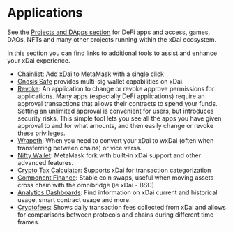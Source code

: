 # Applications

See the [Projects and DApps section](../../about-xdai/project-spotlights/) for DeFi apps and access, games, DAOs, NFTs and many other projects running within the xDai ecosystem. 

In this section you can find links to additional tools to assist and enhance your xDai experience. 

* [Chainlist](https://chainlist.org/):  Add xDai to MetaMask with a single click
* [Gnosis Safe](../../about-xdai/project-spotlights/gnosis/gnosis-safe.md) provides multi-sig wallet capabilities on xDai. 
* [Revoke](https://revoke.cash/): An application to change or revoke approve permissions for applications. Many apps \(especially DeFi applications\) require an approval transactions that allows their contracts to spend your funds. Setting an unlimited approval is convenient for users, but introduces security risks. This simple tool lets you see all the apps you have given approval to and for what amounts, and then easily change or revoke these privileges.
* [Wrapeth](../../for-developers/developer-resources/wrapped-xdai.md): When you need to convert your xDai to wxDai \(often when transferring between chains\) or vice versa.
* [Nifty Wallet](../wallets/nifty-wallet.md): MetaMask fork with built-in xDai support and other advanced features.
* [Crypto Tax Calculator](ttps://cryptotaxcalculator.io/): Supports xDai for transaction categorization
* [Component Finance](https://xdai.component.finance/): Stable coin swaps, useful when moving assets cross chain with the omnibridge \(ie xDai - BSC\)
* [Analytics Dashboards](analytics-dashboards.md): Find information on xDai current and historical usage, smart contract usage and more. 
* [Cryptofees](https://cryptofees.info/): Shows daily transaction fees collected from xDai and allows for comparisons between protocols and chains during different time frames.

